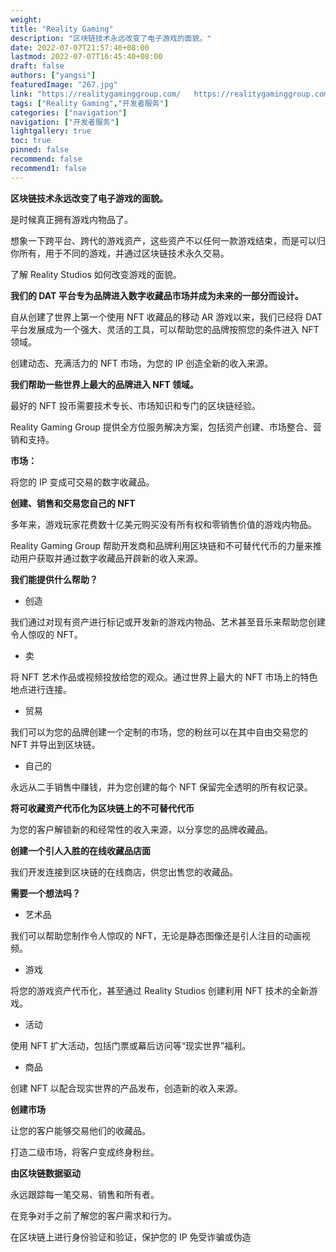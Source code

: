 ```yaml
---
weight: 
title: "Reality Gaming"
description: "区块链技术永远改变了电子游戏的面貌。"
date: 2022-07-07T21:57:40+08:00
lastmod: 2022-07-07T16:45:40+08:00
draft: false
authors: ["yangsi"]
featuredImage: "267.jpg"
link: "https://realitygaminggroup.com/   https://realitygaminggroup.com/dat-platform/"
tags: ["Reality Gaming","开发者服务"]
categories: ["navigation"]
navigation: ["开发者服务"]
lightgallery: true
toc: true
pinned: false
recommend: false
recommend1: false
---
```


**区块链技术永远改变了电子游戏的面貌。**

是时候真正拥有游戏内物品了。

想象一下跨平台、跨代的游戏资产，这些资产不以任何一款游戏结束，而是可以归你所有，用于不同的游戏，并通过区块链技术永久交易。

了解 Reality Studios 如何改变游戏的面貌。

**我们的 DAT 平台专为品牌进入数字收藏品市场并成为未来的一部分而设计。**

自从创建了世界上第一个使用 NFT 收藏品的移动 AR 游戏以来，我们已经将 DAT 平台发展成为一个强大、灵活的工具，可以帮助您的品牌按照您的条件进入 NFT 领域。

创建动态、充满活力的 NFT 市场，为您的 IP 创造全新的收入来源。

**我们帮助一些世界上最大的品牌进入 NFT 领域。** 

最好的 NFT 投币需要技术专长、市场知识和专门的区块链经验。

Reality Gaming Group 提供全方位服务解决方案，包括资产创建、市场整合、营销和支持。

**市场：**

将您的 IP 变成可交易的数字收藏品。

**创建、销售和交易您自己的 NFT**

多年来，游戏玩家花费数十亿美元购买没有所有权和零销售价值的游戏内物品。

Reality Gaming Group 帮助开发商和品牌利用区块链和不可替代代币的力量来推动用户获取并通过数字收藏品开辟新的收入来源。

**我们能提供什么帮助？**

- 创造

我们通过对现有资产进行标记或开发新的游戏内物品、艺术甚至音乐来帮助您创建令人惊叹的 NFT。

- 卖

将 NFT 艺术作品或视频投放给您的观众。通过世界上最大的 NFT 市场上的特色地点进行连接。

- 贸易

我们可以为您的品牌创建一个定制的市场，您的粉丝可以在其中自由交易您的 NFT 并导出到区块链。

- 自己的

永远从二手销售中赚钱，并为您创建的每个 NFT 保留完全透明的所有权记录。

**将可收藏资产代币化为区块链上的不可替代代币**

为您的客户解锁新的和经常性的收入来源，以分享您的品牌收藏品。

**创建一个引人入胜的在线收藏品店面**

我们开发连接到区块链的在线商店，供您出售您的收藏品。

**需要一个想法吗？**

- 艺术品

我们可以帮助您制作令人惊叹的 NFT，无论是静态图像还是引人注目的动画视频。

- 游戏

将您的游戏资产代币化，甚至通过 Reality Studios 创建利用 NFT 技术的全新游戏。

- 活动

使用 NFT 扩大活动，包括门票或幕后访问等“现实世界”福利。

- 商品

创建 NFT 以配合现实世界的产品发布，创造新的收入来源。

**创建市场**

让您的客户能够交易他们的收藏品。

打造二级市场，将客户变成终身粉丝。

**由区块链数据驱动**

永远跟踪每一笔交易、销售和所有者。

在竞争对手之前了解您的客户需求和行为。

在区块链上进行身份验证和验证，保护您的 IP 免受诈骗或伪造